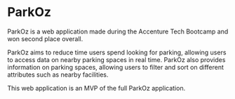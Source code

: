 # ParkOz

ParkOz is a web application made during the Accenture Tech Bootcamp and won second place overall.

ParkOz aims to reduce time users spend looking for parking, allowing users to access data on nearby parking spaces in real time. ParkOz also provides information on parking spaces, allowing users to filter and sort on different attributes such as nearby facilities.

This web application is an MVP of the full ParkOz application.
